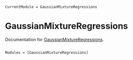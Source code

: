 ```@meta
CurrentModule = GaussianMixtureRegressions
```

# GaussianMixtureRegressions

Documentation for [GaussianMixtureRegressions](https://github.com/yuehhua/GaussianMixtureRegressions.jl).

```@index
```

```@autodocs
Modules = [GaussianMixtureRegressions]
```

